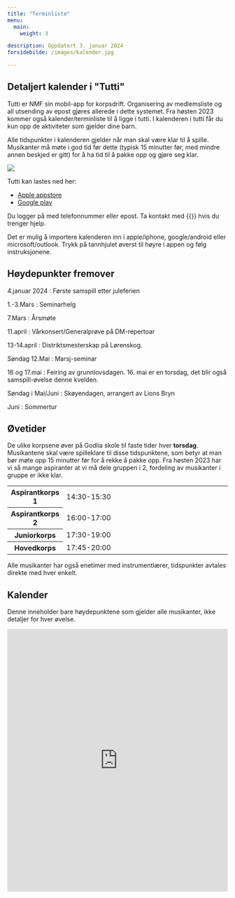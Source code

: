 ```yaml
---
title: "Terminliste"
menu:
  main:
    weight: 3

description: Oppdatert 3. januar 2024
forsidebilde: /images/kalender.jpg

---
```


## Detaljert kalender i "Tutti"

Tutti er NMF sin mobil-app for korpsdrift. Organisering av medlemsliste og all utsending av epost gjøres allerede i dette systemet. Fra høsten 2023 kommer også kalender/terminliste til å ligge i tutti. I kalenderen i tutti får du kun opp de aktiviteter som gjelder dine barn.

Alle tidspunkter i kalenderen gjelder når man skal være klar til å spille. Musikanter må møte i god tid før dette (typisk 15 minutter før, med mindre annen beskjed er gitt) for å ha tid til å pakke opp og gjøre seg klar.

<img src="/images/icon_tutti.png">

Tutti kan lastes ned her:
* [Apple appstore](https://apps.apple.com/no/app/tutti/id1517797980)
* [Google play](https://play.google.com/store/apps/details?id=no.styreportalen.medlemsapp&hl=no&pli=1)

Du logger på med telefonnummer eller epost. Ta kontakt med {{<email styret>}} hvis du trenger hjelp.

Det er mulig å importere kalenderen inn i apple/iphone, google/android eller microsoft/outlook. Trykk på tannhjulet øverst til høyre i appen og følg instruksjonene.

## Høydepunkter fremover

4.januar 2024
: Første samspill etter juleferien

1.-3.Mars
: Seminarhelg

7.Mars
: Årsmøte

11.april
: Vårkonsert/Generalprøve på DM-repertoar

13-14.april
: Distriktsmesterskap på Lørenskog.

Søndag 12.Mai
: Marsj-seminar

16 og 17.mai
: Feiring av grunnlovsdagen. 16. mai er en torsdag, det blir også samspill-øvelse denne kvelden.

Søndag i Mai/Juni
: Skøyendagen, arrangert av Lions Bryn

Juni
: Sommertur


## Øvetider

De ulike korpsene øver på Godlia skole til faste tider hver **torsdag**. Musikantene skal være spilleklare til disse tidspunktene, som betyr at man bør møte opp 15 minutter før for å rekke å pakke opp. Fra høsten 2023 har vi så mange aspiranter at vi må dele gruppen i 2, fordeling av musikanter i gruppe er ikke klar.

<table>
<colgroup>
    <col span="1" style="width: 20%;">
    <col span="1" style="width: 80%;">
</colgroup>
<tr><th>Aspirantkorps 1</th><td>14:30-15:30</td>
<tr><th>Aspirantkorps 2</th><td>16:00-17:00</td>
<tr><th>Juniorkorps</th>  <td>17:30-19:00</td>
<tr><th>Hovedkorps</th>   <td>17:45-20:00</td>
</table>

Alle musikanter har også enetimer med instrumentlærer, tidspunkter avtales direkte med hver enkelt.

## Kalender

Denne inneholder bare høydepunktene som gjelder alle musikanter, ikke detaljer for hver øvelse.

<iframe src="https://calendar.google.com/calendar/embed?showTitle=0&amp;showNav=0&amp;showDate=0&amp;showCalendars=0&amp;showTz=0&amp;mode=AGENDA&amp;height=600&amp;wkst=2&amp;bgcolor=%23FFFFFF&amp;src=godlia.trasop.musikkorps%40gmail.com&amp;color=%2342104A&amp;ctz=Europe%2FOslo" style="border-width:0" width="100%" height="600" frameborder="0" scrolling="no"></iframe>

